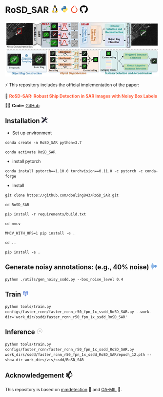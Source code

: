 # RoSD_SAR    <img src="images/linux-original.svg" width="5%">  <img src="images/python-original.svg" width="5%">  <img src="images/pytorch-icon.svg" width="5%">  <img src="images/github.svg" width="5%">

![image text](https://github.com/douling843/RoSD_SAR/blob/main/images/fig3.jpg)  


⚡   This repository includes the official implementation of the paper:  

👋  **<span style="color: #FF5733;">RoSD-SAR: Robust Ship Detection in SAR Images with Noisy Box Labels</span>**  

👨‍💻   **Code:** [GitHub](https://github.com/douling843/RoSD_SAR/edit/main)


## Installation  <img src="images/Installation.svg" width="4%">


- <span> Set up environment


`conda create -n RoSD_SAR python=3.7`  

`conda activate RoSD_SAR`

- <span> install pytorch
 
`conda install pytorch==1.10.0 torchvision==0.11.0 -c pytorch -c conda-forge`

- <span> Install
  
`git clone https://github.com/douling843/RoSD_SAR.git`  

`cd RoSD_SAR`  

`pip install -r requirements/build.txt`  

`cd mmcv`  

`MMCV_WITH_OPS=1 pip install -e .`  

`cd ..`  

`pip install -e .`


##  Generate noisy annotations: (e.g., 40% noise)  <img src="images/noisy.svg" width="4%">
`python ./utils/gen_noisy_ssdd.py --box_noise_level 0.4`

## Train <img src="images/train.svg" width="4%">
`python tools/train.py configs/faster_rcnn/faster_rcnn_r50_fpn_1x_ssdd_RoSD_SAR.py --work-dir='work_dir/ssdd/faster_rcnn_r50_fpn_1x_ssdd_RoSD_SAR'` 

## Inference   <img src="images/inf.svg" width="4%">
`python tools/train.py configs/faster_rcnn/faster_rcnn_r50_fpn_1x_ssdd_RoSD_SAR.py  work_dirs/ssdd/faster_rcnn_r50_fpn_1x_ssdd_RoSD_SAR/epoch_12.pth --show-dir work_dirs/vis/ssdd/RoSD_SAR`


## Acknowledgement  📫

This repository is based on [mmdetection](https://github.com/open-mmlab/mmdetection) 🤝  and [OA-MIL](https://github.com/cxliu0/OA-MIL) 👯.



